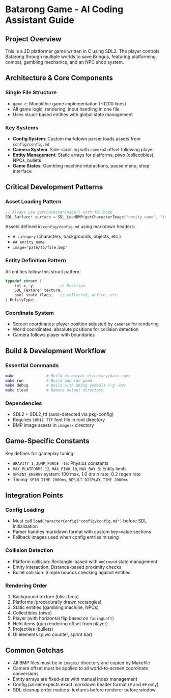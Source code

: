 # Batarong Game - AI Coding Assistant Guide

## Project Overview
This is a 2D platformer game written in C using SDL2. The player controls Batarong through multiple worlds to save Bringus, featuring platforming, combat, gambling mechanics, and an NPC shop system.

## Architecture & Core Components

### Single File Structure
- `game.c`: Monolithic game implementation (~1200 lines)
- All game logic, rendering, input handling in one file
- Uses struct-based entities with global state management

### Key Systems
- **Config System**: Custom markdown parser loads assets from `config/config.md`
- **Camera System**: Side-scrolling with `cameraX` offset following player
- **Entity Management**: Static arrays for platforms, piwo (collectibles), NPCs, bullets
- **Game States**: Gambling machine interactions, pause menu, shop interface

## Critical Development Patterns

### Asset Loading Pattern
```c
// Always use getCharacterImage() with fallback
SDL_Surface* surface = SDL_LoadBMP(getCharacterImage("entity_name", "images/fallback.bmp"));
```
Assets defined in `config/config.md` using markdown headers:
- `# category` (characters, backgrounds, objects, etc.)
- `## entity_name` 
- `image="path/to/file.bmp"`

### Entity Definition Pattern
All entities follow this struct pattern:
```c
typedef struct {
    int x, y;           // Position
    SDL_Texture* texture;
    bool state_flags;   // collected, active, etc.
} EntityType;
```

### Coordinate System
- Screen coordinates: player position adjusted by `cameraX` for rendering
- World coordinates: absolute positions for collision detection
- Camera follows player with boundaries

## Build & Development Workflow

### Essential Commands
```bash
make              # Build to output-directory/main-game
make run          # Build and run game
make debug        # Build with debug symbols (-g -O0)
make clean        # Remove output directory
```

### Dependencies
- SDL2 + SDL2_ttf (auto-detected via pkg-config)
- Requires `COMIC.TTF` font file in root directory
- BMP image assets in `images/` directory

## Game-Specific Constants
Key defines for gameplay tuning:
- `GRAVITY 1`, `JUMP_FORCE -15`: Physics constants
- `MAX_PLATFORMS 12`, `MAX_PIWO 10`, `MAX_RAY 3`: Entity limits  
- `SPRINT_ENERGY` system: 100 max, 1.0 drain rate, 0.2 regen rate
- Timing: `SPIN_TIME 2000ms`, `RESULT_DISPLAY_TIME 2000ms`

## Integration Points

### Config Loading
- Must call `loadCharacterConfig("config/config.md")` before SDL initialization
- Parser handles markdown format with custom key=value sections
- Fallback images used when config entries missing

### Collision Detection
- Platform collision: Rectangle-based with `onGround` state management
- Entity interaction: Distance-based proximity checks
- Bullet collision: Simple bounds checking against entities

### Rendering Order
1. Background texture (bliss.bmp)
2. Platforms (procedurally drawn rectangles)  
3. Static entities (gambling machine, NPCs)
4. Collectibles (piwo)
5. Player (with horizontal flip based on `facingLeft`)
6. Held items (gun rendering offset from player)
7. Projectiles (bullets)
8. UI elements (piwo counter, sprint bar)

## Common Gotchas
- All BMP files must be in `images/` directory and copied by Makefile
- Camera offset must be applied to all world-to-screen coordinate conversions
- Entity arrays are fixed-size with manual index management
- Config parser expects exact markdown header format (`#` and `##` only)
- SDL cleanup order matters: textures before renderer before window
